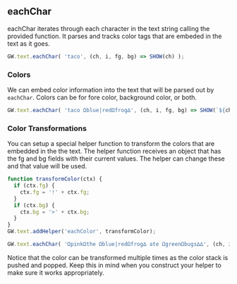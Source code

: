 
## eachChar

eachChar iterates through each character in the text string calling the provided function.  It parses and tracks color tags that are embeded in the text as it goes.

```js
GW.text.eachChar( 'taco', (ch, i, fg, bg) => SHOW(ch) );
```

### Colors

We can embed color information into the text that will be parsed out by `eachChar`.  Colors can be for fore color, background color, or both.

```js
GW.text.eachChar( 'taco Ωblue|redΩfrog∆', (ch, i, fg, bg) => SHOW(`${ch} [${fg} + ${bg}]`) );
```

### Color Transformations

You can setup a special helper function to transform the colors that are embedded in the the text.  The helper function receives an object that has the fg and bg fields with their current values.  The helper can change these and that value will be used.

```js
function transformColor(ctx) {
  if (ctx.fg) {
    ctx.fg = '!' + ctx.fg;
  }
  if (ctx.bg) {
    ctx.bg = '>' + ctx.bg;
  }
}
GW.text.addHelper('eachColor', transformColor);

GW.text.eachChar( 'ΩpinkΩthe Ωblue|redΩfrog∆ ate ΩgreenΩbugs∆∆', (ch, i, fg, bg) => SHOW(`${ch} [${fg} + ${bg}]`) );
```

Notice that the color can be transformed multiple times as the color stack is pushed and popped.  Keep this in mind when you construct your helper to make sure it works appropriately.
